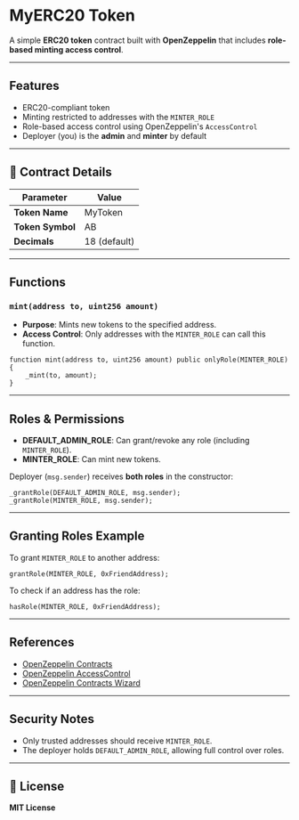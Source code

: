 # MyERC20 Token

A simple **ERC20 token** contract built with **OpenZeppelin** that includes **role-based minting access control**.

---

## Features

* ERC20-compliant token
* Minting restricted to addresses with the `MINTER_ROLE`
* Role-based access control using OpenZeppelin's `AccessControl`
* Deployer (you) is the **admin** and **minter** by default

---

## 🔗 Contract Details

| Parameter        | Value        |
| ---------------- | ------------ |
| **Token Name**   | MyToken      |
| **Token Symbol** | AB           |
| **Decimals**     | 18 (default) |

---

## Functions

### `mint(address to, uint256 amount)`

* **Purpose**: Mints new tokens to the specified address.
* **Access Control**: Only addresses with the `MINTER_ROLE` can call this function.

```solidity
function mint(address to, uint256 amount) public onlyRole(MINTER_ROLE) {
    _mint(to, amount);
}
```

---

## Roles & Permissions

* **DEFAULT\_ADMIN\_ROLE**: Can grant/revoke any role (including `MINTER_ROLE`).
* **MINTER\_ROLE**: Can mint new tokens.

Deployer (`msg.sender`) receives **both roles** in the constructor:

```solidity
_grantRole(DEFAULT_ADMIN_ROLE, msg.sender);
_grantRole(MINTER_ROLE, msg.sender);
```
---

## Granting Roles Example

To grant `MINTER_ROLE` to another address:

```solidity
grantRole(MINTER_ROLE, 0xFriendAddress);
```

To check if an address has the role:

```solidity
hasRole(MINTER_ROLE, 0xFriendAddress);
```

---

## References

* [OpenZeppelin Contracts](https://docs.openzeppelin.com/contracts/5.x/)
* [OpenZeppelin AccessControl](https://docs.openzeppelin.com/contracts/5.x/access-control)
* [OpenZeppelin Contracts Wizard](https://wizard.openzeppelin.com/)

---

## Security Notes

* Only trusted addresses should receive `MINTER_ROLE`.
* The deployer holds `DEFAULT_ADMIN_ROLE`, allowing full control over roles.

---

## 📝 License

**MIT License**
